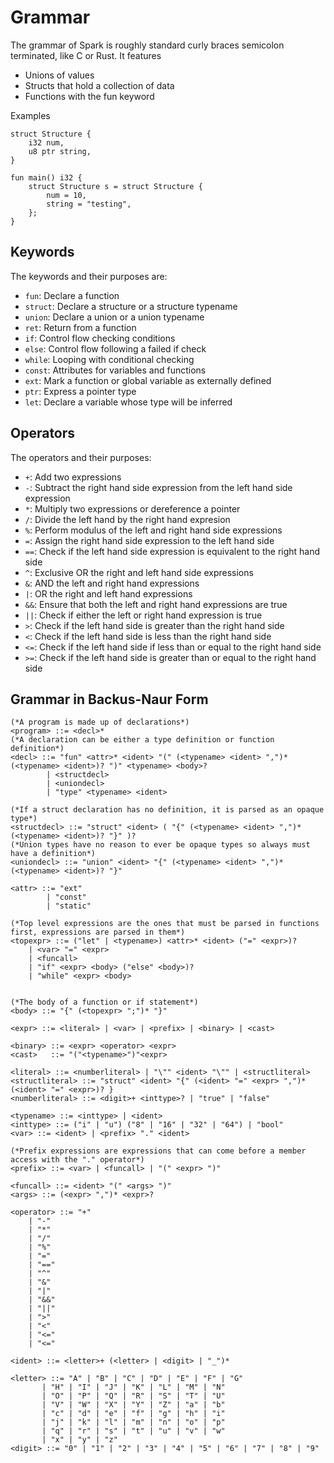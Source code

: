 # Grammar
The grammar of Spark is roughly standard curly braces semicolon terminated, like C or Rust. It features 
- Unions of values
- Structs that hold a collection of data
- Functions with the fun keyword

Examples 
```
struct Structure {
    i32 num,
    u8 ptr string,
}

fun main() i32 {
    struct Structure s = struct Structure {
        num = 10,
        string = "testing",
    };
}
```

## Keywords
The keywords and their purposes are: 
- `fun`: Declare a function
- `struct`: Declare a structure or a structure typename
- `union`: Declare a union or a union typename
- `ret`: Return from a function
- `if`: Control flow checking conditions
- `else`: Control flow following a failed if check
- `while`: Looping with conditional checking
- `const`: Attributes for variables and functions
- `ext`: Mark a function or global variable as externally defined
- `ptr`: Express a pointer type
- `let`: Declare a variable whose type will be inferred

## Operators
The operators and their purposes: 
- `+`: Add two expressions
- `-`: Subtract the right hand side expression from the left hand side expression
- `*`: Multiply two expressions or dereference a pointer 
- `/`: Divide the left hand by the right hand expresion
- `%`: Perform modulus of the left and right hand side expressions
- `=`: Assign the right hand side expression to the left hand side
- `==`: Check if the left hand side expression is equivalent to the right hand side
- `^`: Exclusive OR the right and left hand side expressions
- `&`: AND the left and right hand expressions
- `|`: OR the right and left hand expressions
- `&&`: Ensure that both the left and right hand expressions are true
- `||`: Check if either the left or right hand expression is true
- `>`: Check if the left hand side is greater than the right hand side
- `<`: Check if the left hand side is less than the right hand side
- `<=`: Check if the left hand side if less than or equal to the right hand side
- `>=`: Check if the left hand side is greater than or equal to the right hand side


## Grammar in Backus-Naur Form
```bnf 
(*A program is made up of declarations*)
<program> ::= <decl>*
(*A declaration can be either a type definition or function definition*)
<decl> ::= "fun" <attr>* <ident> "(" (<typename> <ident> ",")* (<typename> <ident>)? ")" <typename> <body>?
		| <structdecl>
        | <uniondecl>
        | "type" <typename> <ident>

(*If a struct declaration has no definition, it is parsed as an opaque type*)
<structdecl> ::= "struct" <ident> ( "{" (<typename> <ident> ",")* (<typename> <ident>)? "}" )?
(*Union types have no reason to ever be opaque types so always must have a definition*)
<uniondecl> ::= "union" <ident> "{" (<typename> <ident> ",")* (<typename> <ident>)? "}"
        
<attr> ::= "ext" 
		| "const"
        | "static"
        
(*Top level expressions are the ones that must be parsed in functions first, expressions are parsed in them*)
<topexpr> ::= ("let" | <typename>) <attr>* <ident> ("=" <expr>)?
	| <var> "=" <expr>
	| <funcall>
    | "if" <expr> <body> ("else" <body>)?
    | "while" <expr> <body>


(*The body of a function or if statement*)
<body> ::= "{" (<topexpr> ";")* "}"

<expr> ::= <literal> | <var> | <prefix> | <binary> | <cast>

<binary> ::= <expr> <operator> <expr>
<cast>   ::= "("<typename>")"<expr>

<literal> ::= <numberliteral> | "\"" <ident> "\"" | <structliteral>
<structliteral> ::= "struct" <ident> "{" (<ident> "=" <expr> ",")* (<ident> "=" <expr>)? } 
<numberliteral> ::= <digit>+ <inttype>? | "true" | "false"

<typename> ::= <inttype> | <ident> 
<inttype> ::= ("i" | "u") ("8" | "16" | "32" | "64") | "bool"
<var> ::= <ident> | <prefix> "." <ident> 

(*Prefix expressions are expressions that can come before a member access with the "." operator*)
<prefix> ::= <var> | <funcall> | "(" <expr> ")"

<funcall> ::= <ident> "(" <args> ")" 
<args> ::= (<expr> ",")* <expr>?

<operator> ::= "+" 
	| "-"
    | "*"
    | "/"
    | "%"
    | "="
    | "=="
    | "^"
    | "&"
    | "|"
    | "&&"
    | "||" 
    | ">" 
    | "<"
    | "<="
    | "<="
    
<ident> ::= <letter>+ (<letter> | <digit> | "_")* 
    
<letter> ::= "A" | "B" | "C" | "D" | "E" | "F" | "G"
       | "H" | "I" | "J" | "K" | "L" | "M" | "N"
       | "O" | "P" | "Q" | "R" | "S" | "T" | "U"
       | "V" | "W" | "X" | "Y" | "Z" | "a" | "b"
       | "c" | "d" | "e" | "f" | "g" | "h" | "i"
       | "j" | "k" | "l" | "m" | "n" | "o" | "p"
       | "q" | "r" | "s" | "t" | "u" | "v" | "w"
       | "x" | "y" | "z" 
<digit> ::= "0" | "1" | "2" | "3" | "4" | "5" | "6" | "7" | "8" | "9" 


```